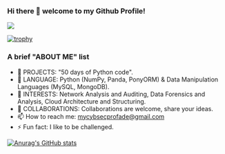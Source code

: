 ### Hi there 👋 welcome to my Github Profile!

![](https://komarev.com/ghpvc/?username=rookie0o9)


[![trophy](https://github-profile-trophy.vercel.app/?username=rookie0o9&theme=onedark)](https://github.com/rookie0o9/github-profile-trophy)

### A brief "ABOUT ME" list

- 🔭 PROJECTS: "50 days of Python code".
- 🌱 LANGUAGE: Python (NumPy, Panda, PonyORM) & Data Manipulation Languages (MySQL, MongoDB).  
- 💬 INTERESTS: Network Analysis and Auditing, Data Forensics and Analysis, Cloud Architecture and Structuring.
- 👯 COLLABORATIONS: Collaborations are welcome, share your ideas.
- 📫 How to reach me: mycybsecprofade@gmail.com
- ⚡ Fun fact: I like to be challenged.


[![Anurag's GitHub stats](https://github-readme-stats.vercel.app/api?username=rookie0o9&show_icons=true&theme=radical)](https://github.com/rookie0o9/github-readme-stats)
